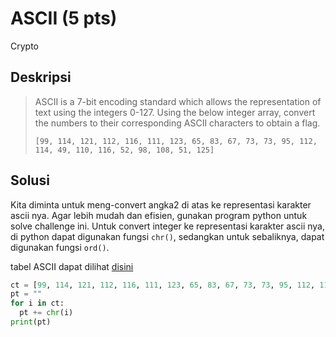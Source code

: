# ASCII (5 pts)
Crypto

## Deskripsi
> ASCII is a 7-bit encoding standard which allows the representation of text using the integers 0-127.
> Using the below integer array, convert the numbers to their corresponding ASCII characters to obtain a flag.
> 
> ``` console
> [99, 114, 121, 112, 116, 111, 123, 65, 83, 67, 73, 73, 95, 112, 114, 49, 110, 116, 52, 98, 108, 51, 125]
> ```


## Solusi
Kita diminta untuk meng-convert angka2 di atas ke representasi karakter ascii nya. 
Agar lebih mudah dan efisien, gunakan program python untuk solve challenge ini.
Untuk convert integer ke representasi karakter ascii nya, di python dapat digunakan fungsi ```chr()```, 
sedangkan untuk sebaliknya, dapat digunakan fungsi ```ord()```.

tabel ASCII dapat dilihat [disini](https://www.rapidtables.com/code/text/ascii-table.html)

```python 
ct = [99, 114, 121, 112, 116, 111, 123, 65, 83, 67, 73, 73, 95, 112, 114, 49, 110, 116, 52, 98, 108, 51, 125]
pt = ""
for i in ct:
  pt += chr(i)
print(pt)
```




